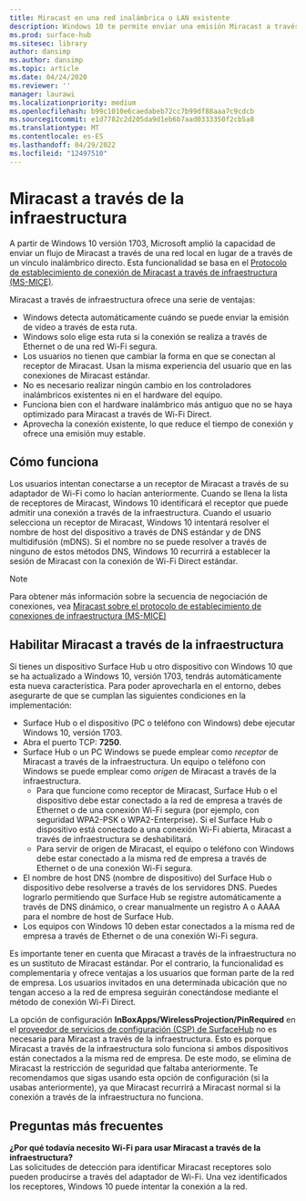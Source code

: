 ```yaml
---
title: Miracast en una red inalámbrica o LAN existente
description: Windows 10 te permite enviar una emisión Miracast a través de una red local.
ms.prod: surface-hub
ms.sitesec: library
author: dansimp
ms.author: dansimp
ms.topic: article
ms.date: 04/24/2020
ms.reviewer: ''
manager: laurawi
ms.localizationpriority: medium
ms.openlocfilehash: b99c1010e6caedabeb72cc7b99df88aaa7c9cdcb
ms.sourcegitcommit: e1d7782c2d205da9d1eb6b7aad0333350f2cb5a8
ms.translationtype: MT
ms.contentlocale: es-ES
ms.lasthandoff: 04/29/2022
ms.locfileid: "12497510"
---
```

# <a name="miracast-over-infrastructure"></a>Miracast a través de la infraestructura

A partir de Windows 10 versión 1703, Microsoft amplió la capacidad de enviar un flujo de Miracast a través de una red local en lugar de a través de un vínculo inalámbrico directo. Esta funcionalidad se basa en el [Protocolo de establecimiento de conexión de Miracast a través de infraestructura (MS-MICE)](https://msdn.microsoft.com/library/mt796768.aspx).

Miracast a través de infraestructura ofrece una serie de ventajas:

- Windows detecta automáticamente cuándo se puede enviar la emisión de vídeo a través de esta ruta.
- Windows solo elige esta ruta si la conexión se realiza a través de Ethernet o de una red Wi-Fi segura.
- Los usuarios no tienen que cambiar la forma en que se conectan al receptor de Miracast. Usan la misma experiencia del usuario que en las conexiones de Miracast estándar.
- No es necesario realizar ningún cambio en los controladores inalámbricos existentes ni en el hardware del equipo.
- Funciona bien con el hardware inalámbrico más antiguo que no se haya optimizado para Miracast a través de Wi-Fi Direct.
- Aprovecha la conexión existente, lo que reduce el tiempo de conexión y ofrece una emisión muy estable.


## <a name="how-it-works"></a>Cómo funciona

Los usuarios intentan conectarse a un receptor de Miracast a través de su adaptador de Wi-Fi como lo hacían anteriormente. Cuando se llena la lista de receptores de Miracast, Windows 10 identificará el receptor que puede admitir una conexión a través de la infraestructura. Cuando el usuario selecciona un receptor de Miracast, Windows 10 intentará resolver el nombre de host del dispositivo a través de DNS estándar y de DNS multidifusión (mDNS). Si el nombre no se puede resolver a través de ninguno de estos métodos DNS, Windows 10 recurrirá a establecer la sesión de Miracast con la conexión de Wi-Fi Direct estándar.

> [!NOTE]
> Para obtener más información sobre la secuencia de negociación de conexiones, vea [Miracast sobre el protocolo de establecimiento de conexiones de infraestructura (MS-MICE)](https://msdn.microsoft.com/library/mt796768.aspx)




## <a name="enabling-miracast-over-infrastructure"></a>Habilitar Miracast a través de la infraestructura 

Si tienes un dispositivo Surface Hub u otro dispositivo con Windows 10 que se ha actualizado a Windows 10, versión 1703, tendrás automáticamente esta nueva característica. Para poder aprovecharla en el entorno, debes asegurarte de que se cumplan las siguientes condiciones en la implementación:

- Surface Hub o el dispositivo (PC o teléfono con Windows) debe ejecutar Windows 10, versión 1703.
- Abra el puerto TCP: **7250**.
- Surface Hub o un PC Windows se puede emplear como *receptor* de Miracast a través de la infraestructura. Un equipo o teléfono con Windows se puede emplear como *origen* de Miracast a través de la infraestructura.
    - Para que funcione como receptor de Miracast, Surface Hub o el dispositivo debe estar conectado a la red de empresa a través de Ethernet o de una conexión Wi-Fi segura (por ejemplo, con seguridad WPA2-PSK o WPA2-Enterprise). Si el Surface Hub o dispositivo está conectado a una conexión Wi-Fi abierta, Miracast a través de infraestructura se deshabilitará.
    - Para servir de origen de Miracast, el equipo o teléfono con Windows debe estar conectado a la misma red de empresa a través de Ethernet o de una conexión Wi-Fi segura.
- El nombre de host DNS (nombre de dispositivo) del Surface Hub o dispositivo debe resolverse a través de los servidores DNS. Puedes lograrlo permitiendo que Surface Hub se registre automáticamente a través de DNS dinámico, o crear manualmente un registro A o AAAA para el nombre de host de Surface Hub. 
- Los equipos con Windows 10 deben estar conectados a la misma red de empresa a través de Ethernet o de una conexión Wi-Fi segura. 


Es importante tener en cuenta que Miracast a través de la infraestructura no es un sustituto de Miracast estándar. Por el contrario, la funcionalidad es complementaria y ofrece ventajas a los usuarios que forman parte de la red de empresa. Los usuarios invitados en una determinada ubicación que no tengan acceso a la red de empresa seguirán conectándose mediante el método de conexión Wi-Fi Direct.

La opción de configuración **InBoxApps/WirelessProjection/PinRequired** en el [proveedor de servicios de configuración (CSP) de SurfaceHub](https://msdn.microsoft.com/windows/hardware/commercialize/customize/mdm/surfacehub-csp) no es necesaria para Miracast a través de la infraestructura. Esto es porque Miracast a través de la infraestructura solo funciona si ambos dispositivos están conectados a la misma red de empresa. De este modo, se elimina de Miracast la restricción de seguridad que faltaba anteriormente. Te recomendamos que sigas usando esta opción de configuración (si la usabas anteriormente), ya que Miracast recurrirá a Miracast normal si la conexión a través de la infraestructura no funciona. 

## <a name="faq"></a>Preguntas más frecuentes
**¿Por qué todavía necesito Wi-Fi para usar Miracast a través de la infraestructura?**<br>
Las solicitudes de detección para identificar Miracast receptores solo pueden producirse a través del adaptador de Wi-Fi. Una vez identificados los receptores, Windows 10 puede intentar la conexión a la red.
